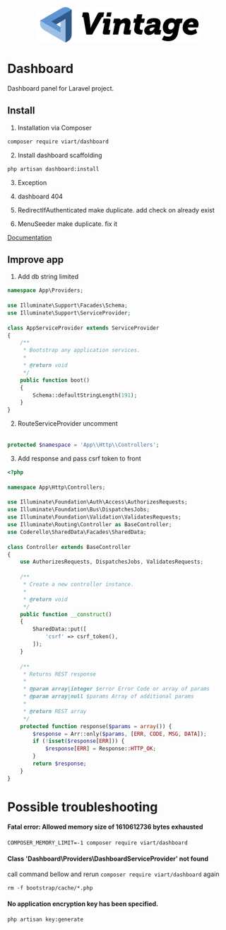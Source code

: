 <p align="center"><a href="https://packagist.org/packages/viart/dashboard"><img src="https://raw.githubusercontent.com/Intiligent/dashboard/main/src/resources/img/logo.png"></img></a></p>

# Dashboard

Dashboard panel for Laravel project.

## Install

1. Installation via Composer

```bash
composer require viart/dashboard
```

2. Install dashboard scaffolding

```bash
php artisan dashboard:install
```

3. Exception

4. dashboard 404

5. RedirectIfAuthenticated make duplicate. add check on already exist

6. MenuSeeder make duplicate. fix it

[Documentation](__DOC/index.md)

## Improve app

1. Add db string limited

```php
namespace App\Providers;

use Illuminate\Support\Facades\Schema;
use Illuminate\Support\ServiceProvider;

class AppServiceProvider extends ServiceProvider
{
    /**
     * Bootstrap any application services.
     *
     * @return void
     */
    public function boot()
    {
        Schema::defaultStringLength(191);
    }
}
```

2. RouteServiceProvider uncomment

```php

protected $namespace = 'App\\Http\\Controllers';
```

3. Add response and pass csrf token to front

```php
<?php

namespace App\Http\Controllers;

use Illuminate\Foundation\Auth\Access\AuthorizesRequests;
use Illuminate\Foundation\Bus\DispatchesJobs;
use Illuminate\Foundation\Validation\ValidatesRequests;
use Illuminate\Routing\Controller as BaseController;
use Coderello\SharedData\Facades\SharedData;

class Controller extends BaseController
{
    use AuthorizesRequests, DispatchesJobs, ValidatesRequests;

    /**
     * Create a new controller instance.
     *
     * @return void
     */
    public function __construct()
    {
        SharedData::put([
            'csrf' => csrf_token(),
        ]);
    }

    /**
     * Returns REST response
     *
     * @param array|integer $error Error Code or array of params
     * @param array|null $params Array of additional params
     *
     * @return REST array
     */
    protected function response($params = array()) {
        $response = Arr::only($params, [ERR, CODE, MSG, DATA]);
        if (!isset($response[ERR])) {
            $response[ERR] = Response::HTTP_OK;
        }
        return $response;
    }
}
```

# Possible troubleshooting

#### Fatal error: Allowed memory size of 1610612736 bytes exhausted

```
COMPOSER_MEMORY_LIMIT=-1 composer require viart/dashboard
```

#### Class 'Dashboard\Providers\DashboardServiceProvider' not found

call command bellow and rerun `composer require viart/dashboard` again
```
rm -f bootstrap/cache/*.php
```

#### No application encryption key has been specified.

```
php artisan key:generate
```

